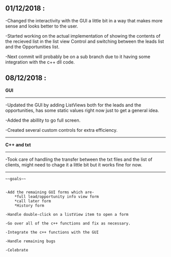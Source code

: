 01/12/2018 :
------------

-Changed the interactivity with the GUI a little bit in a way that makes more sense and looks better
 to the user.

-Started working on the actual implementation of showing the contents of the recieved list in the list
 view Control and switching between the leads list and the Opportunities list.
 
-Next commit will probably be on a sub branch due to it having some integration with the c++ dll code.


08/12/2018 :
------------


**GUI**
*******
-Updated the GUI by adding ListViews both for the leads and the opportunities, has some static values right now just to get a general idea.

-Added the abillity to go full screen.

-Created several custom controls for extra efficiency.
*******



**C++ and txt**
***************
-Took care of handling the transfer between the txt files and the list of clients, might need to chage it a little bit but it works fine for now.
 
***************
~~~~~~~~~~
~~goals~~


-Add the remaining GUI forms which are- 
	*full lead/opportunity info view form
	*call later form
	*History form
	
-Handle double-click on a listView item to open a form

-Go over all of the c++ functions and fix as necessary. 

-Integrate the c++ functions with the GUI

-Handle remaining bugs

-Celebrate
~~~~~~~~~~

